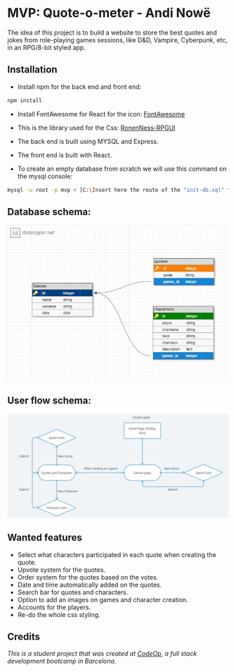 # MVP: Quote-o-meter - Andi Nowë 

The idea of this project is to build a website to store the best quotes and jokes from role-playing games sessions, like D\&D, Vampire, Cyberpunk, etc, in an RPG/8-bit styled app.

## Installation

- Install npm for the back end and front end:

```bash
npm install
```
- Install FontAwesome for React for the icon: [FontAwesome](https://fontawesome.com/how-to-use/on-the-web/using-with/react)

- This is the library used for the Css: [RonenNess-RPGUI](https://github.com/RonenNess/RPGUI/blob/master/README.md#what-is-it)

- The back end is built using MYSQL and Express.

- The front end is built with React.

- To create an empty database from scratch we will use this command on the mysql console:

```bash
mysql -u root -p mvp < [C:\Insert here the route of the "init-db.sql" file}
```

## Database schema:

![Database Schema](./Images/Schema_db.jpg)

## User flow schema:

![User flow schema](./Images/User_flow_schema.jpg)


## Wanted features

- Select what characters participated in each quote when creating the quote.
- Upvote system for the quotes.
- Order system for the quotes based on the votes.
- Date and time automatically added on the quotes.
- Search bar for quotes and characters.
- Option to add an images on games and character creation.
- Accounts for the players. 
- Re-do the whole css styling. 


## Credits
_This is a student project that was created at
[CodeOp](http://codeop.tech), a full stack development bootcamp in Barcelona._

